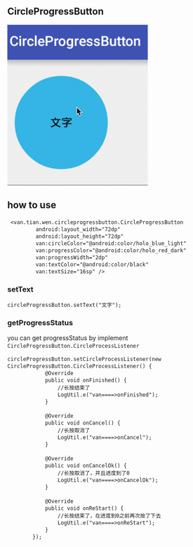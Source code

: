 ## CircleProgressButton

![progressButton](https://raw.githubusercontent.com/fantianwen/MarkDown/master/commonView/progressButton1.gif)


## how to use

```
 <van.tian.wen.circleprogressbutton.CircleProgressButton
         android:layout_width="72dp"
         android:layout_height="72dp"
         van:circleColor="@android:color/holo_blue_light"
         van:progressColor="@android:color/holo_red_dark"
         van:progressWidth="2dp"
         van:textColor="@android:color/black"
         van:textSize="16sp" />
```
### setText

```
circleProgressButton.setText("文字");
```

### getProgressStatus

you can get progressStatus by implement `CircleProgressButton.CircleProcessListener`

```
circleProgressButton.setCircleProcessListener(new CircleProgressButton.CircleProcessListener() {
            @Override
            public void onFinished() {
                //长按结束了
                LogUtil.e("van====>onFinished");
            }

            @Override
            public void onCancel() {
                //长按取消了
                LogUtil.e("van====>onCancel");
            }

            @Override
            public void onCancelOk() {
                //长按取消了，并且进度到了0
                LogUtil.e("van====>onCancelOk");
            }

            @Override
            public void onReStart() {
                //长按结束了，在进度到0之前再次按了下去
                LogUtil.e("van====>onReStart");
            }
        });
```






